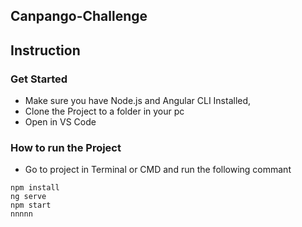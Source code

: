 ## Canpango-Challenge
## Instruction
### Get Started
* Make sure you have  Node.js and Angular CLI Installed,
* Clone the Project to a folder in your pc
* Open in VS Code
### How to run the Project
* Go to project in Terminal or CMD and run the following commant
```
npm install
ng serve  
npm start
nnnnn
```
